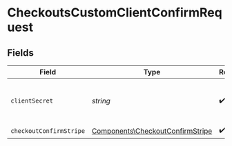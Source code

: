 # CheckoutsCustomClientConfirmRequest


## Fields

| Field                                                                                | Type                                                                                 | Required                                                                             | Description                                                                          |
| ------------------------------------------------------------------------------------ | ------------------------------------------------------------------------------------ | ------------------------------------------------------------------------------------ | ------------------------------------------------------------------------------------ |
| `clientSecret`                                                                       | *string*                                                                             | :heavy_check_mark:                                                                   | The checkout session client secret.                                                  |
| `checkoutConfirmStripe`                                                              | [Components\CheckoutConfirmStripe](../../Models/Components/CheckoutConfirmStripe.md) | :heavy_check_mark:                                                                   | N/A                                                                                  |